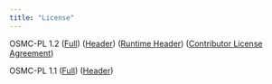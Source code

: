```yaml
---
title: "License"
---
```


OSMC-PL 1.2 (<a href="/osmc-pl/osmc-pl-1.2.txt" target="_self">Full</a>) (<a href="/osmc-pl/osmc-pl-1.2-header.txt" target="_self">Header</a>) (<a href="/osmc-pl/osmc-pl-1.2-runtime.txt" target="_self">Runtime Header</a>) (<a href="/developersresources/contributor-license-agreement" target="_self">Contributor License Agreement</a>)

OSMC-PL 1.1 (<a href="http://openmodelica.org/osmc-pl/osmc-pl-1.1.txt" target="_self">Full</a>) (<a href="http://openmodelica.org/osmc-pl/osmc-pl-1.1-header.txt" target="_self">Header</a>)